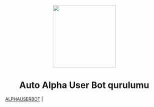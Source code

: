 <div align="center">
  <img src="https://imgyukle.com/f/2021/07/05/nAd3s.jpg" width="200" height="200">
  <h1>Auto Alpha User Bot qurulumu</h1>
</div>
        <a href="https://t.me/AlphaUserBot">ALPHAUSERBOT</a> |

